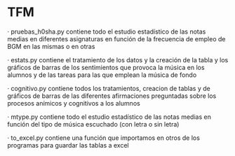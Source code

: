 # TFM

· pruebas_h0sha.py contiene todo el estudio estadístico de las notas medias en diferentes asignaturas en función de la frecuencia de empleo de BGM en las mismas o en otras

· estats.py contiene el tratamiento de los datos y la creación de la tabla y los gráficos de barras de los sentimientos que provoca la música en los alumnos y de las tareas para las que emplean la música de fondo

· cognitivo.py contiene todos los tratamientos, creacion de tablas y de gráficos de barras de las diferentes afirmaciones preguntadas sobre los procesos anímicos y cognitivos a los alumnos

· mtype.py contiene todo el estudio estadístico de las notas medias en función del tipo de música escuchado (con letra o sin letra)

· to_excel.py contiene una función que importamos en otros de los programas para guardar las tablas a excel
